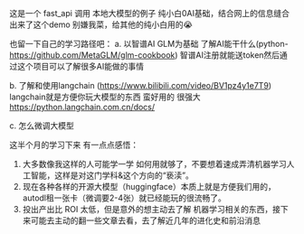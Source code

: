 这是一个 fast_api 调用 本地大模型的例子
纯小白0AI基础，结合网上的信息缝合出来了这个demo 别嫌我菜，给其他的纯小白用的😭

也留一下自己的学习路径吧：
a. 以智谱AI GLM为基础 了解AI能干什么(python-https://github.com/MetaGLM/glm-cookbook)
智谱AI注册就能送token然后通过这个项目可以了解很多AI能做的事情

b. 了解和使用langchain (https://www.bilibili.com/video/BV1pz4y1e7T9) 
langchain就是方便你玩大模型的东西 蛮好用的 很强大
https://python.langchain.com.cn/docs/

c. 怎么微调大模型


这半个月的学习下来 有一点点感悟：
1. 大多数像我这样的人可能学一学 如何用就够了，不要想着速成弄清机器学习人工智能，这样是对这门学科&这个方向的“亵渎”。
2. 现在各种各样的开源大模型（huggingface）本质上就是方便我们用的，autodl租一张卡（微调要2-4张）就已经能玩的很流畅了。
3. 投出产出比 ROI 太低，但是意外的想主动去了解 机器学习相关的东西，接下来可能去主动的翻一些文章去看，去了解近几年的进化史和前沿消息
